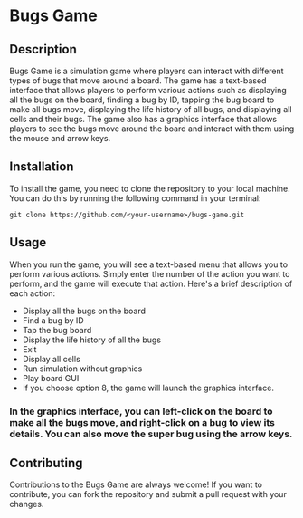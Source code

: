 # Bugs Game

## Description
Bugs Game is a simulation game where players can interact with different types of bugs that move around a board. The game has a text-based interface that allows players to perform various actions such as displaying all the bugs on the board, finding a bug by ID, tapping the bug board to make all bugs move, displaying the life history of all bugs, and displaying all cells and their bugs. The game also has a graphics interface that allows players to see the bugs move around the board and interact with them using the mouse and arrow keys.

## Installation
To install the game, you need to clone the repository to your local machine. You can do this by running the following command in your terminal:

```
git clone https://github.com/<your-username>/bugs-game.git

```

## Usage
When you run the game, you will see a text-based menu that allows you to perform various actions. Simply enter the number of the action you want to perform, and the game will execute that action. Here's a brief description of each action:

- Display all the bugs on the board
- Find a bug by ID
- Tap the bug board
- Display the life history of all the bugs
- Exit
- Display all cells
- Run simulation without graphics
- Play board GUI
- If you choose option 8, the game will launch the graphics interface. 
### In the graphics interface, you can left-click on the board to make all the bugs move, and right-click on a bug to view its details. You can also move the super bug using the arrow keys.

## Contributing
Contributions to the Bugs Game are always welcome! If you want to contribute, you can fork the repository and submit a pull request with your changes.
